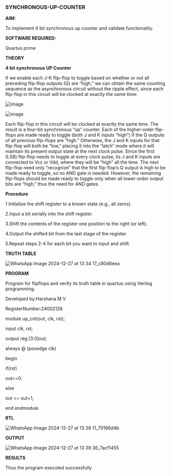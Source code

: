 ### SYNCHRONOUS-UP-COUNTER

**AIM:**

To implement 4 bit synchronous up counter and validate functionality.

**SOFTWARE REQUIRED:**

Quartus prime

**THEORY**

**4 bit synchronous UP Counter**

If we enable each J-K flip-flop to toggle based on whether or not all preceding flip-flop outputs (Q) are “high,” we can obtain the same counting sequence as the asynchronous circuit without the ripple effect, since each flip-flop in this circuit will be clocked at exactly the same time:

![image](https://github.com/naavaneetha/SYNCHRONOUS-UP-COUNTER/assets/154305477/d5db3fa0-e413-404c-b80e-b2f39d82e7e8)


![image](https://github.com/naavaneetha/SYNCHRONOUS-UP-COUNTER/assets/154305477/52cb61eb-d04b-442d-810c-31185a68410b)

Each flip-flop in this circuit will be clocked at exactly the same time.
The result is a four-bit synchronous “up” counter. Each of the higher-order flip-flops are made ready to toggle (both J and K inputs “high”) if the Q outputs of all previous flip-flops are “high.”
Otherwise, the J and K inputs for that flip-flop will both be “low,” placing it into the “latch” mode where it will maintain its present output state at the next clock pulse.
Since the first (LSB) flip-flop needs to toggle at every clock pulse, its J and K inputs are connected to Vcc or Vdd, where they will be “high” all the time.
The next flip-flop need only “recognize” that the first flip-flop’s Q output is high to be made ready to toggle, so no AND gate is needed.
However, the remaining flip-flops should be made ready to toggle only when all lower-order output bits are “high,” thus the need for AND gates.

**Procedure**

1 Initialize the shift register to a known state (e.g., all zeros).

2.Input a bit serially into the shift register.
   
3.Shift the contents of the register one position to the right (or left).

4.Output the shifted bit from the last stage of the register.
   
5.Repeat steps 2-4 for each bit you want to input and shift.

**TRUTH TABLE**

![WhatsApp Image 2024-12-27 at 13 34 17_c80d6eea](https://github.com/user-attachments/assets/a393aaae-9063-41ad-a2ff-9335f645e277)


**PROGRAM**

Program for flipflops and verify its truth table in quartus using Verilog programming. 

Developed by:Harshana M V

RegisterNumber:24002128

module up_cnt(out, clk, rst);

input clk, rst;

output reg [3:0]out;

always @ (posedge clk)

begin

if(rst)

out<=0;

else

out <= out+1;

end endmodule

**RTL**

![WhatsApp Image 2024-12-27 at 13 38 11_70166d4b](https://github.com/user-attachments/assets/0238fb2a-287e-4f3a-9388-0d2237f07180)

**OUTPUT**

![WhatsApp Image 2024-12-27 at 13 39 36_7acf1455](https://github.com/user-attachments/assets/12946995-912f-4098-a9ea-80c4821360a8)


**RESULTS**

Thus the program executed successfully
